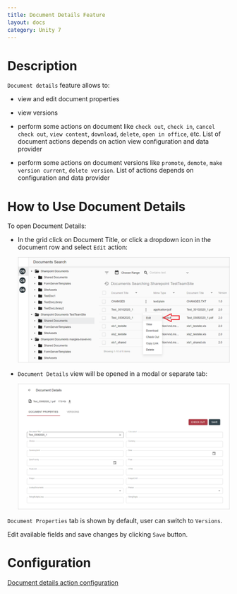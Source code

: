 ```yaml
---
title: Document Details Feature
layout: docs
category: Unity 7
---
```

# Description

`Document details` feature allows to: 

- view and edit document properties

- view versions

- perform some actions on document like `check out`, `check in`, `cancel check out`, `view content`, `download`, `delete`, 
`open in office`, etc. List of document actions depends on action view configuration and data provider

- perform some actions on document versions like `promote`, `demote`, `make version current`, `delete version`. List of 
actions depends on configuration and data provider

# How to Use Document Details

To open Document Details:

- In the grid click on Document Title, or click a dropdown icon in the document row and select `Edit` action:

    ![Context-menu](document-details/images/view-action-context-menu.png)
    
- `Document Details` view will be opened in a modal or separate tab:

    ![View document action](document-details/images/view-document-action.png)

`Document Properties` tab is shown by default, user can switch to `Versions`.

Edit available fields and save changes by clicking `Save` button.

# Configuration

[Document details action configuration](../../configuration/actions/document-details.md)